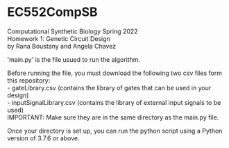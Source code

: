 # EC552CompSB
Computational Synthetic Biology Spring 2022     
Homework 1: Genetic Circuit Design  
by Rana Boustany and Angela Chavez  
  
'main.py' is the file usued to run the algorithm.  
  
Before running the file, you must download the following two csv files form this repository:   
    - gateLibrary.csv (contains the library of gates that can be used in your design)  
    - inputSignalLibrary.csv (contains the library of external input signals to be used)  
IMPORTANT: Make sure they are in the same directory as the main.py file.  
  
Once your directory is set up, you can run the python script using a Python version of 3.7.6 or above.  




